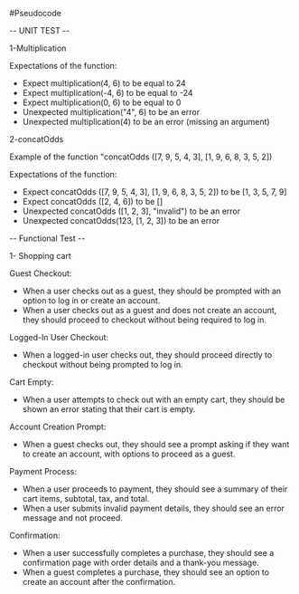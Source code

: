 #Pseudocode

-- UNIT TEST --

1-Multiplication

Expectations of the function:

 - Expect multiplication(4, 6) to be equal to 24
 - Expect multiplication(-4, 6) to be equal to -24
 - Expect multiplication(0, 6) to be equal to 0
 - Unexpected multiplication("4", 6) to be an error
 - Unexpected multiplication(4) to be an error (missing an argument)

2-concatOdds

Example of the function "concatOdds ([7, 9, 5, 4, 3], [1, 9, 6, 8, 3, 5, 2])

Expectations of the function:

 - Expect concatOdds ([7, 9, 5, 4, 3], [1, 9, 6, 8, 3, 5, 2]) to be [1, 3, 5, 7, 9]
 - Expect concatOdds ([2, 4, 6]) to be []
 - Unexpected concatOdds ([1, 2, 3], "invalid") to be an error
 - Unexpected concatOdds(123, [1, 2, 3]) to be an error

 -- Functional Test --

 1- Shopping cart

  Guest Checkout:

 - When a user checks out as a guest, they should be prompted with an option to log in or create an account.
 - When a user checks out as a guest and does not create an account, they should proceed to checkout without being required to log in.

 Logged-In User Checkout:

 - When a logged-in user checks out, they should proceed directly to checkout without being prompted to log in.

 Cart Empty:

 - When a user attempts to check out with an empty cart, they should be shown an error stating that their cart is empty.

 Account Creation Prompt:

 - When a guest checks out, they should see a prompt asking if they want to create an account, with options to proceed as a guest.

Payment Process:

 - When a user proceeds to payment, they should see a summary of their cart items, subtotal, tax, and total.
 - When a user submits invalid payment details, they should see an error message and not proceed.

Confirmation:

 - When a user successfully completes a purchase, they should see a confirmation page with order details and a thank-you message.
 - When a guest completes a purchase, they should see an option to create an account after the confirmation.
